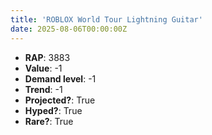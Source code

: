 ```yaml
---
title: 'ROBLOX World Tour Lightning Guitar'
date: 2025-08-06T00:00:00Z
---
```

- **RAP**: 3883
- **Value**: -1
- **Demand level**: -1
- **Trend**: -1
- **Projected?**: True
- **Hyped?**: True
- **Rare?**: True
